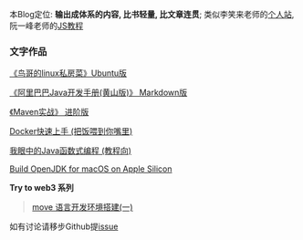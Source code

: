 
 本Blog定位:
 **输出成体系的内容, 比书轻量, 比文章连贯**; 类似李笑来老师的[个人站](https://lixiaolai.com/), 阮一峰老师的[JS教程](https://wangdoc.com/javascript/)


### 文字作品

[《鸟哥的linux私房菜》Ubuntu版](/linux/bird-linux)

[《阿里巴巴Java开发手册(黄山版)》 Markdown版](/alibaba-java-guide/guide)

[《Maven实战》 进阶版 ](/maven)


[Docker快速上手 (把饭喂到你嘴里)](/docker)

[我眼中的Java函数式编程 (教程向)](/java/lambda)

[Build OpenJDK for macOS on Apple Silicon](/java/java)

**Try to web3 系列**

> [move 语言开发环境搭建(一)](/web3/move/001)





如有讨论请移步Github提[issue](https://github.com/lijileiGood/lijileiGood.github.io/issues)